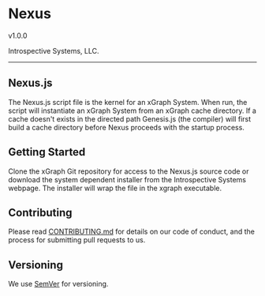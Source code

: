 # Nexus 

v1.0.0

Introspective Systems, LLC.

---
## Nexus.js
The Nexus.js script file is the kernel for an xGraph System. When run, the
script will instantiate an xGraph System from an xGraph cache directory. If a
cache doesn't exists in the directed path Genesis.js (the compiler) will first 
build a cache directory before Nexus proceeds with the startup process.


## Getting Started

Clone the xGraph Git repository for access to the Nexus.js source code or 
download the system dependent installer from the Introspective Systems webpage. 
The installer will wrap the file in the xgraph executable.


## Contributing

Please read [CONTRIBUTING.md](../bin/CONTRIBUTING.md) for details on our code of
conduct, and the process for submitting pull requests to us.

## Versioning

We use [SemVer](http://semver.org/) for versioning.

